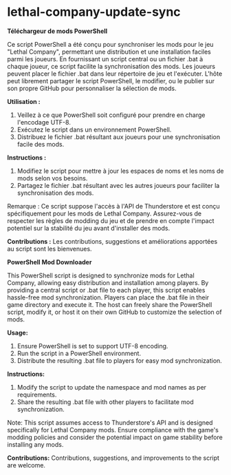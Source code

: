 # lethal-company-update-sync

**Téléchargeur de mods PowerShell**

Ce script PowerShell a été conçu pour synchroniser les mods pour le jeu "Lethal Company", permettant une distribution et une installation faciles parmi les joueurs. En fournissant un script central ou un fichier .bat à chaque joueur, ce script facilite la synchronisation des mods. Les joueurs peuvent placer le fichier .bat dans leur répertoire de jeu et l'exécuter. L'hôte peut librement partager le script PowerShell, le modifier, ou le publier sur son propre GitHub pour personnaliser la sélection de mods.

**Utilisation :**
1. Veillez à ce que PowerShell soit configuré pour prendre en charge l'encodage UTF-8.
2. Exécutez le script dans un environnement PowerShell.
3. Distribuez le fichier .bat résultant aux joueurs pour une synchronisation facile des mods.

**Instructions :**
1. Modifiez le script pour mettre à jour les espaces de noms et les noms de mods selon vos besoins.
2. Partagez le fichier .bat résultant avec les autres joueurs pour faciliter la synchronisation des mods.

Remarque : Ce script suppose l'accès à l'API de Thunderstore et est conçu spécifiquement pour les mods de Lethal Company. Assurez-vous de respecter les règles de modding du jeu et de prendre en compte l'impact potentiel sur la stabilité du jeu avant d'installer des mods.

**Contributions :**
Les contributions, suggestions et améliorations apportées au script sont les bienvenues.

**PowerShell Mod Downloader**

This PowerShell script is designed to synchronize mods for Lethal Company, allowing easy distribution and installation among players. By providing a central script or .bat file to each player, this script enables hassle-free mod synchronization. Players can place the .bat file in their game directory and execute it. The host can freely share the PowerShell script, modify it, or host it on their own GitHub to customize the selection of mods.

**Usage:**
1. Ensure PowerShell is set to support UTF-8 encoding.
2. Run the script in a PowerShell environment.
3. Distribute the resulting .bat file to players for easy mod synchronization.

**Instructions:**
1. Modify the script to update the namespace and mod names as per requirements.
2. Share the resulting .bat file with other players to facilitate mod synchronization.

Note: This script assumes access to Thunderstore's API and is designed specifically for Lethal Company mods. Ensure compliance with the game's modding policies and consider the potential impact on game stability before installing any mods.

**Contributions:**
Contributions, suggestions, and improvements to the script are welcome.
